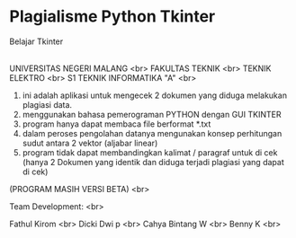 # Plagialisme Python Tkinter

Belajar Tkinter<br/><br/>

UNIVERSITAS NEGERI MALANG <br\>
FAKULTAS TEKNIK <br\>
TEKNIK ELEKTRO <br\>
S1 TEKNIK INFORMATIKA "A" <br\>

1. ini adalah aplikasi untuk mengecek 2 dokumen yang diduga melakukan plagiasi data.
2. menggunakan bahasa pemerograman PYTHON dengan GUI TKINTER
3. program hanya dapat membaca file berformat *.txt
4. dalam peroses pengolahan datanya mengunakan konsep perhitungan sudut antara 2 vektor (aljabar linear)
5. program tidak dapat membandingkan kalimat / paragraf untuk di cek (hanya 2 Dokumen yang identik dan diduga terjadi plagiasi yang dapat di cek)

(PROGRAM MASIH VERSI BETA) <br\>

Team Development: <br\>

Fathul Kirom <br\>
Dicki Dwi p <br\>
Cahya Bintang W <br\>
Benny K <br\>
